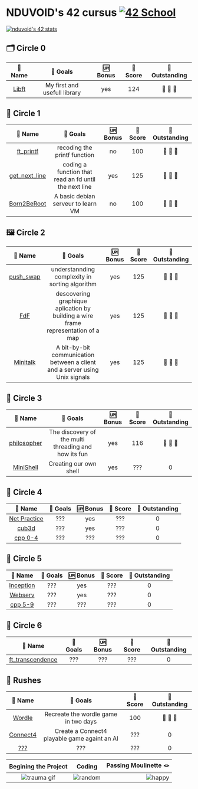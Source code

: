 # NDUVOID's 42 cursus [![42 School](https://img.shields.io/badge/Mulhouse-%23121011.svg?logo=42&logoColor=white)](https://42mulhouse.fr)

[![nduvoid's 42 stats](https://badge.mediaplus.ma/blue/nduvoid?1337Badge=off&UM6P=off)](https://github.com/oakoudad/badge42)

## 🗂️ Circle 0
|										 🪪 Name												|										🎯 Goals									| 🆙 Bonus	| 💯 Score	| 🌟 Outstanding	|
|:---------------------------------------------------------------------------------------------:|:---------------------------------------------------------------------------------:|:---------:|:---------:|:-----------------:|
| [Libft](https://github.com/Chahalor/40-to-home/tree/main/rank-0/libft)						| My first and usefull library														| yes		| 124		| 🔴 🔴 🔴			|

## 🔧 Circle 1
|										 🪪 Name												|										🎯 Goals									| 🆙 Bonus	| 💯 Score	| 🌟 Outstanding	|
|:---------------------------------------------------------------------------------------------:|:---------------------------------------------------------------------------------:|:---------:|:---------:|:-----------------:|
| [ft_printf](https://github.com/Chahalor/40-to-home/tree/main/rank-1/ft_printf)				| recoding the printf function														| no		| 100		| 🌟 🔴 🔴			|
| [get_next_line](https://github.com/Chahalor/40-to-home/tree/main/rank-1/get_next_line)		| coding a function that read an fd until the next line								| yes		| 125		| 🔴 🔴 🔴			|
| [Born2BeRoot](https://github.com/Chahalor/40-to-home/tree/main/rank-1/Born2BeRoot)			| A basic debian serveur to learn VM												| no		| 100		| 🔴 🔴 🔴			|

## 🖼 Circle 2
|										 🪪 Name												|										🎯 Goals									| 🆙 Bonus	| 💯 Score	| 🌟 Outstanding	|
|:---------------------------------------------------------------------------------------------:|:---------------------------------------------------------------------------------:|:---------:|:---------:|:-----------------:|
| [push_swap](https://github.com/Chahalor/40-to-home/tree/main/rank-2/push_swap)				| understannding complexity in sorting algorithm									| yes		| 125		| 🌟 🌟 🌟			|
| [FdF](https://github.com/Chahalor/40-to-home/tree/main/rank-2/FDF/V2)							| descovering graphique aplication by building a wire frame representation of a map	| yes		| 125		| 🌟 🌟 🌟			|
| [Minitalk](https://github.com/Chahalor/40-to-home/tree/main/rank-2/minitalk/V2)				| A bit-by-bit communication between a client and a server using Unix signals		| yes		| 125		| 🌟 🌟 🌟			|

## 🐚 Circle 3
|										 🪪 Name												|										🎯 Goals									| 🆙 Bonus	| 💯 Score	| 🌟 Outstanding	|
|:---------------------------------------------------------------------------------------------:|:---------------------------------------------------------------------------------:|:---------:|:---------:|:-----------------:|
| [philosopher](https://github.com/Chahalor/40-to-home/tree/main/rank-3/Philosophers)			| The discovery of the multi threading and how its fun								| yes		| 116		| 🌟 🌟 🌟					|
| [MiniShell](https://github.com/Chahalor/40-to-home/tree/main/rank-3/minishell)				| Creating our own shell															| yes		| ???		| 0					|

## 🐚 Circle 4
|										 🪪 Name												|										🎯 Goals									| 🆙 Bonus	| 💯 Score	| 🌟 Outstanding	|
|:---------------------------------------------------------------------------------------------:|:---------------------------------------------------------------------------------:|:---------:|:---------:|:-----------------:|
| [Net Practice](https://github.com/Chahalor/40-to-home/tree/main/rank-4/Net-practice)			| ???																				| yes		| ???		| 0					|
| [cub3d](https://github.com/Chahalor/40-to-home/tree/main/rank-4/cub3d)						| ???																				| yes		| ???		| 0					|
| [cpp 0-4](https://github.com/Chahalor/40-to-home/tree/main/cpp)								| ???																				| ???		| ???		| 0					|

## 🐚 Circle 5
|										 🪪 Name												|										🎯 Goals									| 🆙 Bonus	| 💯 Score	| 🌟 Outstanding	|
|:---------------------------------------------------------------------------------------------:|:---------------------------------------------------------------------------------:|:---------:|:---------:|:-----------------:|
| [Inception](https://github.com/Chahalor/40-to-home/tree/main/rank-5/Inception)				| ???																				| yes		| ???		| 0					|
| [Webserv](https://github.com/Chahalor/40-to-home/tree/main/rank-5/Webserv)					| ???																				| yes		| ???		| 0					|
| [cpp 5-9](https://github.com/Chahalor/40-to-home/tree/main/cpp)								| ???																				| ???		| ???		| 0					|

## 🐚 Circle 6
|										 🪪 Name												|										🎯 Goals									| 🆙 Bonus	| 💯 Score	| 🌟 Outstanding	|
|:---------------------------------------------------------------------------------------------:|:---------------------------------------------------------------------------------:|:---------:|:---------:|:-----------------:|
| [ft_transcendence](https://github.com/Chahalor/40-to-home/tree/main/rank-6/ft_transcendence)	| ???																				| ???		| ???		| 0					|

## 🎽 Rushes
|										 🪪 Name												|										🎯 Goals									| 💯 Score	| 🌟 Outstanding	|
|:---------------------------------------------------------------------------------------------:|:---------------------------------------------------------------------------------:|:---------:|:-----------------:|
| [Wordle](https://github.com/Chahalor/40-to-home/tree/main/Rushes/wordle)						| Recreate the wordle game in two days												| 100		| 🌟 🌟 🌟			|
| [Connect4](https://github.com/Chahalor/connect4/tree/34e4df8f75ca73f79b649f79a35d362da94ee119)| Create a Connect4 playable game againt an AI										| ???		| 0					|
| [???](https://github.com/Chahalor/40-to-home/tree/main/Rushes/???)							| ???																				| ???		| 0					|

|									Begining the Project										|											Coding									|							Passing Moulinette 🪢								|
|:---------------------------------------------------------------------------------------------:|:---------------------------------------------------------------------------------:|------------------------------------------------------------------------------:|
 ![trauma gif](https://media1.tenor.com/m/KfL05fPVK-4AAAAd/war-vietnam.gif)						| ![random](https://media1.tenor.com/m/rdjm58lG3OQAAAAd/spaiz-tryhard.gif)			| ![happy](https://media1.tenor.com/m/ej8VbRdpUogAAAAd/happy-jumping-cat.gif)	|
